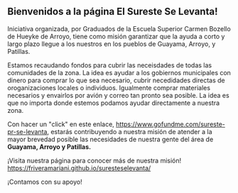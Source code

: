 ## Bienvenidos a la página El Sureste Se Levanta!

Iniciativa organizada, por Graduados de la Escuela Superior Carmen Bozello de Hueyke de Arroyo, tiene como misión garantizar que la ayuda a corto y largo plazo llegue a los nuestros en los pueblos de Guayama, Arroyo, y Patillas. 

Estamos recaudando fondos para cubrir las neceisdades de todas las comunidades de la zona. La idea es ayudar a los gobiernos municipales con dinero para comprar lo que sea necesario, cubrir necedidades directas de oroganizaciones locales o individuos. Igualmente comprar materiales necesarios y envairlos por avión y correo tan pronto sea posible. La idea es que no importa donde estemos podamos ayudar directamente a nuestra zona.

Con hacer un "click" en este enlace, https://www.gofundme.com/sureste-pr-se-levanta, estarás contribuyendo a nuestra misión de atender a la mayor brevedad posible las necesidades de nuestra gente del área de **Guayama, Arroyo y Patillas.**

¡Visita nuestra página para conocer más de nuestra misión! https://friveramariani.github.io/suresteselevanta/ 

¡Contamos con su apoyo!

